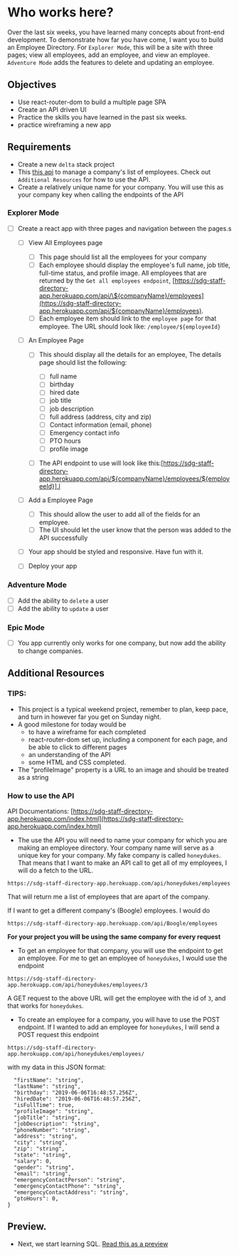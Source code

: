 # Who works here?

Over the last six weeks, you have learned many concepts about front-end development. To demonstrate how far you have come, I want you to build an Employee Directory. For `Explorer Mode`, this will be a site with three pages; view all employees, add an employee, and view an employee. `Adventure Mode` adds the features to delete and updating an employee.

## Objectives

- Use react-router-dom to build a multiple page SPA
- Create an API driven UI
- Practice the skills you have learned in the past six weeks.
- practice wireframing a new app

## Requirements

- Create a new `delta` stack project
- This [this api](https://sdg-staff-directory-app.herokuapp.com/index.html) to manage a company's list of employees. Check out `Additional Resources` for how to use the API.
- Create a relatively unique name for your company. You will use this as your company key when calling the endpoints of the API

### Explorer Mode

- [ ] Create a react app with three pages and navigation between the pages.s

  - [ ] View All Employees page
    - [ ] This page should list all the employees for your company
    - [ ] Each employee should display the employee's full name, job title, full-time status, and profile image. All employees that are returned by the `Get all employees endpoint`, [https://sdg-staff-directory-app.herokuapp.com/api/\${companyName}/employees](https://sdg-staff-directory-app.herokuapp.com/api/${companyName}/employees).
    - [ ] Each employee item should link to the `employee page` for that employee. The URL should look like: `/employee/${employeeId}`
  - [ ] An Employee Page

    - [ ] This should display all the details for an employee, The details page should list the following:

      - [ ] full name
      - [ ] birthday
      - [ ] hired date
      - [ ] job title
      - [ ] job description
      - [ ] full address (address, city and zip)
      - [ ] Contact information (email, phone)
      - [ ] Emergency contact info
      - [ ] PTO hours
      - [ ] profile image

    - [ ] The API endpoint to use will look like this:[https://sdg-staff-directory-app.herokuapp.com/api/${companyName}/employees/${employeeId}].l

  - [ ] Add a Employee Page
    - [ ] This should allow the user to add all of the fields for an employee.
    - [ ] The UI should let the user know that the person was added to the API successfully
  - [ ] Your app should be styled and responsive. Have fun with it.
  - [ ] Deploy your app

### Adventure Mode

- [ ] Add the ability to `delete` a user
- [ ] Add the ability to `update` a user

### Epic Mode

- [ ] You app currently only works for one company, but now add the ability to change companies.

## Additional Resources

### TIPS:

- This project is a typical weekend project, remember to plan, keep pace, and turn in however far you get on Sunday night.
- A good milestone for today would be
  - to have a wireframe for each completed
  - react-router-dom set up, including a component for each page, and be able to click to different pages
  - an understanding of the API
  - some HTML and CSS completed.
- The "profileImage" property is a URL to an image and should be treated as a string

### How to use the API

API Documentations: [https://sdg-staff-directory-app.herokuapp.com/index.html](https://sdg-staff-directory-app.herokuapp.com/index.html)

- The use the API you will need to name your company for which you are making an employee directory. Your company name will serve as a unique key for your company. My fake company is called `honeydukes`. That means that I want to make an API call to get all of my employees, I will do a fetch to the URL.

```
https://sdg-staff-directory-app.herokuapp.com/api/honeydukes/employees
```

That will return me a list of employees that are apart of the company.

If I want to get a different company's (Boogle) employees. I would do

```
https://sdg-staff-directory-app.herokuapp.com/api/Boogle/employees
```

**For your project you will be using the same company for every request**

- To get an employee for that company, you will use the endpoint to get an employee. For me to get an employee of `honeydukes`, I would use the endpoint

`https://sdg-staff-directory-app.herokuapp.com/api/honeydukes/employees/3`

A GET request to the above URL will get the employee with the id of `3`, and that works for `honeydukes`.

- To create an employee for a company, you will have to use the POST endpoint. If I wanted to add an employee for `honeydukes`, I will send a POST request this endpoint

```
https://sdg-staff-directory-app.herokuapp.com/api/honeydukes/employees/
```

with my data in this JSON format:

```{
  "firstName": "string",
  "lastName": "string",
  "birthday": "2019-06-06T16:48:57.256Z",
  "hiredDate": "2019-06-06T16:48:57.256Z",
  "isFullTime": true,
  "profileImage": "string",
  "jobTitle": "string",
  "jobDescription": "string",
  "phoneNumber": "string",
  "address": "string",
  "city": "string",
  "zip": "string",
  "state": "string",
  "salary": 0,
  "gender": "string",
  "email": "string",
  "emergencyContactPerson": "string",
  "emergencyContactPhone": "string",
  "emergencyContactAddress": "string",
  "ptoHours": 0,
}
```

## Preview.

- Next, we start learning SQL. [Read this as a preview](https://suncoast.io/handbook/curriculum/back-end/full-stack-i/lecture/sql/intro-to-sql/)
